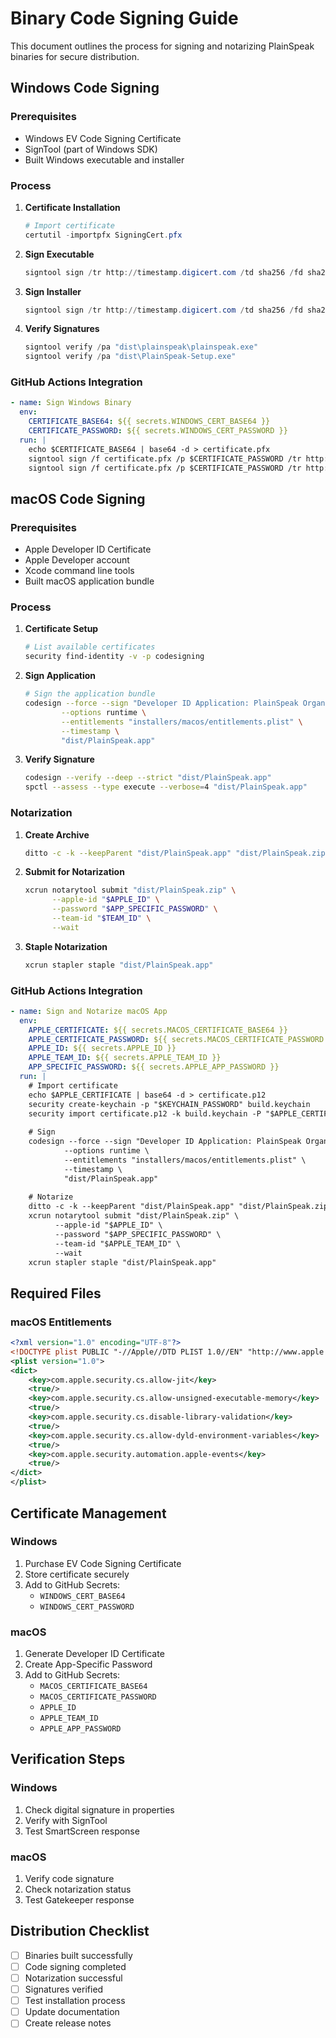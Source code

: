 # Binary Code Signing Guide

This document outlines the process for signing and notarizing PlainSpeak binaries for secure distribution.

## Windows Code Signing

### Prerequisites
- Windows EV Code Signing Certificate
- SignTool (part of Windows SDK)
- Built Windows executable and installer

### Process

1. **Certificate Installation**
   ```powershell
   # Import certificate
   certutil -importpfx SigningCert.pfx
   ```

2. **Sign Executable**
   ```powershell
   signtool sign /tr http://timestamp.digicert.com /td sha256 /fd sha256 /a "dist\plainspeak\plainspeak.exe"
   ```

3. **Sign Installer**
   ```powershell
   signtool sign /tr http://timestamp.digicert.com /td sha256 /fd sha256 /a "dist\PlainSpeak-Setup.exe"
   ```

4. **Verify Signatures**
   ```powershell
   signtool verify /pa "dist\plainspeak\plainspeak.exe"
   signtool verify /pa "dist\PlainSpeak-Setup.exe"
   ```

### GitHub Actions Integration
```yaml
- name: Sign Windows Binary
  env:
    CERTIFICATE_BASE64: ${{ secrets.WINDOWS_CERT_BASE64 }}
    CERTIFICATE_PASSWORD: ${{ secrets.WINDOWS_CERT_PASSWORD }}
  run: |
    echo $CERTIFICATE_BASE64 | base64 -d > certificate.pfx
    signtool sign /f certificate.pfx /p $CERTIFICATE_PASSWORD /tr http://timestamp.digicert.com /td sha256 /fd sha256 /a "dist\plainspeak\plainspeak.exe"
    signtool sign /f certificate.pfx /p $CERTIFICATE_PASSWORD /tr http://timestamp.digicert.com /td sha256 /fd sha256 /a "dist\PlainSpeak-Setup.exe"
```

## macOS Code Signing

### Prerequisites
- Apple Developer ID Certificate
- Apple Developer account
- Xcode command line tools
- Built macOS application bundle

### Process

1. **Certificate Setup**
   ```bash
   # List available certificates
   security find-identity -v -p codesigning
   ```

2. **Sign Application**
   ```bash
   # Sign the application bundle
   codesign --force --sign "Developer ID Application: PlainSpeak Organization" \
           --options runtime \
           --entitlements "installers/macos/entitlements.plist" \
           --timestamp \
           "dist/PlainSpeak.app"
   ```

3. **Verify Signature**
   ```bash
   codesign --verify --deep --strict "dist/PlainSpeak.app"
   spctl --assess --type execute --verbose=4 "dist/PlainSpeak.app"
   ```

### Notarization

1. **Create Archive**
   ```bash
   ditto -c -k --keepParent "dist/PlainSpeak.app" "dist/PlainSpeak.zip"
   ```

2. **Submit for Notarization**
   ```bash
   xcrun notarytool submit "dist/PlainSpeak.zip" \
         --apple-id "$APPLE_ID" \
         --password "$APP_SPECIFIC_PASSWORD" \
         --team-id "$TEAM_ID" \
         --wait
   ```

3. **Staple Notarization**
   ```bash
   xcrun stapler staple "dist/PlainSpeak.app"
   ```

### GitHub Actions Integration
```yaml
- name: Sign and Notarize macOS App
  env:
    APPLE_CERTIFICATE: ${{ secrets.MACOS_CERTIFICATE_BASE64 }}
    APPLE_CERTIFICATE_PASSWORD: ${{ secrets.MACOS_CERTIFICATE_PASSWORD }}
    APPLE_ID: ${{ secrets.APPLE_ID }}
    APPLE_TEAM_ID: ${{ secrets.APPLE_TEAM_ID }}
    APP_SPECIFIC_PASSWORD: ${{ secrets.APPLE_APP_PASSWORD }}
  run: |
    # Import certificate
    echo $APPLE_CERTIFICATE | base64 -d > certificate.p12
    security create-keychain -p "$KEYCHAIN_PASSWORD" build.keychain
    security import certificate.p12 -k build.keychain -P "$APPLE_CERTIFICATE_PASSWORD" -T /usr/bin/codesign
    
    # Sign
    codesign --force --sign "Developer ID Application: PlainSpeak Organization" \
            --options runtime \
            --entitlements "installers/macos/entitlements.plist" \
            --timestamp \
            "dist/PlainSpeak.app"
            
    # Notarize
    ditto -c -k --keepParent "dist/PlainSpeak.app" "dist/PlainSpeak.zip"
    xcrun notarytool submit "dist/PlainSpeak.zip" \
          --apple-id "$APPLE_ID" \
          --password "$APP_SPECIFIC_PASSWORD" \
          --team-id "$APPLE_TEAM_ID" \
          --wait
    xcrun stapler staple "dist/PlainSpeak.app"
```

## Required Files

### macOS Entitlements
```xml
<?xml version="1.0" encoding="UTF-8"?>
<!DOCTYPE plist PUBLIC "-//Apple//DTD PLIST 1.0//EN" "http://www.apple.com/DTDs/PropertyList-1.0.dtd">
<plist version="1.0">
<dict>
    <key>com.apple.security.cs.allow-jit</key>
    <true/>
    <key>com.apple.security.cs.allow-unsigned-executable-memory</key>
    <true/>
    <key>com.apple.security.cs.disable-library-validation</key>
    <true/>
    <key>com.apple.security.cs.allow-dyld-environment-variables</key>
    <true/>
    <key>com.apple.security.automation.apple-events</key>
    <true/>
</dict>
</plist>
```

## Certificate Management

### Windows
1. Purchase EV Code Signing Certificate
2. Store certificate securely
3. Add to GitHub Secrets:
   - `WINDOWS_CERT_BASE64`
   - `WINDOWS_CERT_PASSWORD`

### macOS
1. Generate Developer ID Certificate
2. Create App-Specific Password
3. Add to GitHub Secrets:
   - `MACOS_CERTIFICATE_BASE64`
   - `MACOS_CERTIFICATE_PASSWORD`
   - `APPLE_ID`
   - `APPLE_TEAM_ID`
   - `APPLE_APP_PASSWORD`

## Verification Steps

### Windows
1. Check digital signature in properties
2. Verify with SignTool
3. Test SmartScreen response

### macOS
1. Verify code signature
2. Check notarization status
3. Test Gatekeeper response

## Distribution Checklist

- [ ] Binaries built successfully
- [ ] Code signing completed
- [ ] Notarization successful
- [ ] Signatures verified
- [ ] Test installation process
- [ ] Update documentation
- [ ] Create release notes
